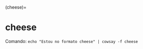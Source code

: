 (cheese)=

# cheese

Comando: `echo "Estou no formato cheese" | cowsay -f cheese`

```{literalinclude} saidas/cheese.txt 
```


